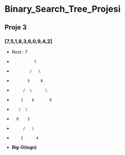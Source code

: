 # Binary_Search_Tree_Projesi

## **Proje 3** ##

### **[7,5,1,8,3,6,0,9,4,2]** ###

- Root : 7

-               7 
-             /   \
-            5     8
-          /  \      \
-         1    6       9
-        /  \
-       0    3
-          /   \
-         2      4

- **Big-O(logn)**
